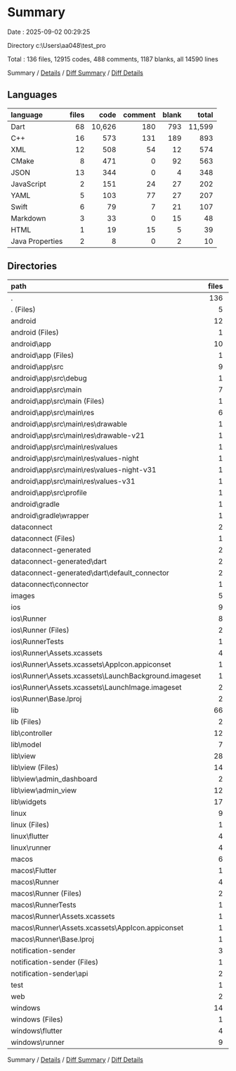 # Summary

Date : 2025-09-02 00:29:25

Directory c:\\Users\\aa048\\test_pro

Total : 136 files,  12915 codes, 488 comments, 1187 blanks, all 14590 lines

Summary / [Details](details.md) / [Diff Summary](diff.md) / [Diff Details](diff-details.md)

## Languages
| language | files | code | comment | blank | total |
| :--- | ---: | ---: | ---: | ---: | ---: |
| Dart | 68 | 10,626 | 180 | 793 | 11,599 |
| C++ | 16 | 573 | 131 | 189 | 893 |
| XML | 12 | 508 | 54 | 12 | 574 |
| CMake | 8 | 471 | 0 | 92 | 563 |
| JSON | 13 | 344 | 0 | 4 | 348 |
| JavaScript | 2 | 151 | 24 | 27 | 202 |
| YAML | 5 | 103 | 77 | 27 | 207 |
| Swift | 6 | 79 | 7 | 21 | 107 |
| Markdown | 3 | 33 | 0 | 15 | 48 |
| HTML | 1 | 19 | 15 | 5 | 39 |
| Java Properties | 2 | 8 | 0 | 2 | 10 |

## Directories
| path | files | code | comment | blank | total |
| :--- | ---: | ---: | ---: | ---: | ---: |
| . | 136 | 12,915 | 488 | 1,187 | 14,590 |
| . (Files) | 5 | 98 | 76 | 32 | 206 |
| android | 12 | 159 | 52 | 11 | 222 |
| android (Files) | 1 | 3 | 0 | 1 | 4 |
| android\\app | 10 | 151 | 52 | 9 | 212 |
| android\\app (Files) | 1 | 54 | 0 | 0 | 54 |
| android\\app\\src | 9 | 97 | 52 | 9 | 158 |
| android\\app\\src\\debug | 1 | 3 | 4 | 1 | 8 |
| android\\app\\src\\main | 7 | 91 | 44 | 7 | 142 |
| android\\app\\src\\main (Files) | 1 | 19 | 12 | 1 | 32 |
| android\\app\\src\\main\\res | 6 | 72 | 32 | 6 | 110 |
| android\\app\\src\\main\\res\\drawable | 1 | 9 | 0 | 1 | 10 |
| android\\app\\src\\main\\res\\drawable-v21 | 1 | 9 | 0 | 1 | 10 |
| android\\app\\src\\main\\res\\values | 1 | 13 | 9 | 1 | 23 |
| android\\app\\src\\main\\res\\values-night | 1 | 13 | 9 | 1 | 23 |
| android\\app\\src\\main\\res\\values-night-v31 | 1 | 14 | 7 | 1 | 22 |
| android\\app\\src\\main\\res\\values-v31 | 1 | 14 | 7 | 1 | 22 |
| android\\app\\src\\profile | 1 | 3 | 4 | 1 | 8 |
| android\\gradle | 1 | 5 | 0 | 1 | 6 |
| android\\gradle\\wrapper | 1 | 5 | 0 | 1 | 6 |
| dataconnect | 2 | 16 | 1 | 2 | 19 |
| dataconnect (Files) | 1 | 11 | 1 | 1 | 13 |
| dataconnect-generated | 2 | 20 | 18 | 19 | 57 |
| dataconnect-generated\\dart | 2 | 20 | 18 | 19 | 57 |
| dataconnect-generated\\dart\\default_connector | 2 | 20 | 18 | 19 | 57 |
| dataconnect\\connector | 1 | 5 | 0 | 1 | 6 |
| images | 5 | 5 | 0 | 0 | 5 |
| ios | 9 | 257 | 4 | 14 | 275 |
| ios\\Runner | 8 | 250 | 2 | 10 | 262 |
| ios\\Runner (Files) | 2 | 13 | 0 | 3 | 16 |
| ios\\RunnerTests | 1 | 7 | 2 | 4 | 13 |
| ios\\Runner\\Assets.xcassets | 4 | 169 | 0 | 5 | 174 |
| ios\\Runner\\Assets.xcassets\\AppIcon.appiconset | 1 | 122 | 0 | 1 | 123 |
| ios\\Runner\\Assets.xcassets\\LaunchBackground.imageset | 1 | 21 | 0 | 1 | 22 |
| ios\\Runner\\Assets.xcassets\\LaunchImage.imageset | 2 | 26 | 0 | 3 | 29 |
| ios\\Runner\\Base.lproj | 2 | 68 | 2 | 2 | 72 |
| lib | 66 | 10,614 | 151 | 773 | 11,538 |
| lib (Files) | 2 | 133 | 12 | 17 | 162 |
| lib\\controller | 12 | 812 | 29 | 121 | 962 |
| lib\\model | 7 | 219 | 0 | 31 | 250 |
| lib\\view | 28 | 7,777 | 79 | 482 | 8,338 |
| lib\\view (Files) | 14 | 3,948 | 52 | 252 | 4,252 |
| lib\\view\\admin_dashboard | 2 | 439 | 0 | 19 | 458 |
| lib\\view\\admin_view | 12 | 3,390 | 27 | 211 | 3,628 |
| lib\\widgets | 17 | 1,673 | 31 | 122 | 1,826 |
| linux | 9 | 340 | 37 | 92 | 469 |
| linux (Files) | 1 | 104 | 0 | 25 | 129 |
| linux\\flutter | 4 | 120 | 9 | 27 | 156 |
| linux\\runner | 4 | 116 | 28 | 40 | 184 |
| macos | 6 | 471 | 5 | 16 | 492 |
| macos\\Flutter | 1 | 30 | 3 | 4 | 37 |
| macos\\Runner | 4 | 434 | 0 | 8 | 442 |
| macos\\Runner (Files) | 2 | 23 | 0 | 7 | 30 |
| macos\\RunnerTests | 1 | 7 | 2 | 4 | 13 |
| macos\\Runner\\Assets.xcassets | 1 | 68 | 0 | 0 | 68 |
| macos\\Runner\\Assets.xcassets\\AppIcon.appiconset | 1 | 68 | 0 | 0 | 68 |
| macos\\Runner\\Base.lproj | 1 | 343 | 0 | 1 | 344 |
| notification-sender | 3 | 166 | 24 | 28 | 218 |
| notification-sender (Files) | 1 | 15 | 0 | 1 | 16 |
| notification-sender\\api | 2 | 151 | 24 | 27 | 202 |
| test | 1 | 12 | 11 | 7 | 30 |
| web | 2 | 54 | 15 | 5 | 74 |
| windows | 14 | 703 | 94 | 188 | 985 |
| windows (Files) | 1 | 89 | 0 | 20 | 109 |
| windows\\flutter | 4 | 152 | 9 | 29 | 190 |
| windows\\runner | 9 | 462 | 85 | 139 | 686 |

Summary / [Details](details.md) / [Diff Summary](diff.md) / [Diff Details](diff-details.md)